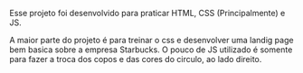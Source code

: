 Esse projeto foi desenvolvido para praticar HTML, CSS (Principalmente) e JS. 

A maior parte do projeto é para treinar o css e desenvolver uma landig page bem basica sobre a empresa Starbucks. O pouco de JS utilizado é somente para fazer a troca dos copos e das cores do circulo, ao lado direito.
